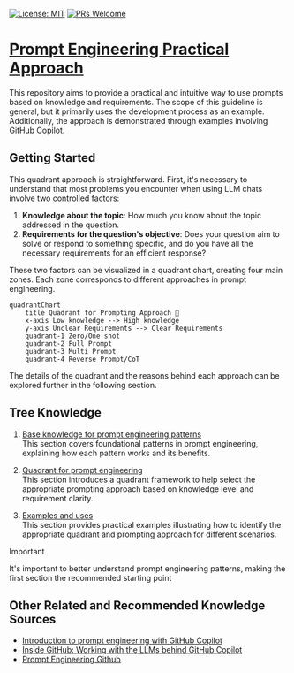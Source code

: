 [![License: MIT](https://img.shields.io/badge/License-MIT-green.svg)](https://opensource.org/licenses/MIT)
[![PRs Welcome](https://img.shields.io/badge/PRs-welcome-brightgreen.svg?style=flat-square)](http://makeapullrequest.com?WT.mc_id=academic-105485-koreyst)

# [Prompt Engineering Practical Approach]()

This repository aims to provide a practical and intuitive way to use prompts based on knowledge and requirements. The scope of this guideline is general, but it primarily uses the development process as an example. Additionally, the approach is demonstrated through examples involving GitHub Copilot.

## Getting Started

This quadrant approach is straightforward. First, it's necessary to understand that most problems you encounter when using LLM chats involve two controlled factors:

1. **Knowledge about the topic**: How much you know about the topic addressed in the question.
2. **Requirements for the question's objective**: Does your question aim to solve or respond to something specific, and do you have all the necessary requirements for an efficient response?

These two factors can be visualized in a quadrant chart, creating four main zones. Each zone corresponds to different approaches in prompt engineering.

```mermaid
quadrantChart
    title Quadrant for Prompting Approach 🤖
    x-axis Low knowledge --> High knowledge
    y-axis Unclear Requirements --> Clear Requirements
    quadrant-1 Zero/One shot 
    quadrant-2 Full Prompt 
    quadrant-3 Multi Prompt
    quadrant-4 Reverse Prompt/CoT 
```

The details of the quadrant and the reasons behind each approach can be explored further in the following section.


## Tree Knowledge

1. [Base knowledge for prompt engineering patterns](https://github.com/ovas04/quadrant-dev-prompt-engineering/blob/main/docs/base_knowledge_pe.md#base-knowledge-for-prompt-engineering-patterns)  
   This section covers foundational patterns in prompt engineering, explaining how each pattern works and its benefits.

2. [Quadrant for prompt engineering](https://github.com/ovas04/quadrant-dev-prompt-engineering/blob/main/docs/quadrant_ep.md#quadrant-for-prompt-engineering)  
   This section introduces a quadrant framework to help select the appropriate prompting approach based on knowledge level and requirement clarity.

3. [Examples and uses](https://github.com/ovas04/quadrant-dev-prompt-engineering/blob/main/docs/examples_ep.md#examples-and-uses)  
   This section provides practical examples illustrating how to identify the appropriate quadrant and prompting approach for different scenarios.


> [!IMPORTANT]  
> It's important to better understand prompt engineering patterns, making the first section the recommended starting point

## Other Related and Recommended Knowledge Sources

* [Introduction to prompt engineering with GitHub Copilot](https://learn.microsoft.com/en-us/training/modules/introduction-prompt-engineering-with-github-copilot/6-summary#completion)
*   [Inside GitHub: Working with the LLMs behind GitHub Copilot](https://github.blog/ai-and-ml/github-copilot/inside-github-working-with-the-llms-behind-github-copilot/)
*   [Prompt Engineering Github](https://docs.github.com/en/copilot/using-github-copilot/prompt-engineering-for-github-copilot)

